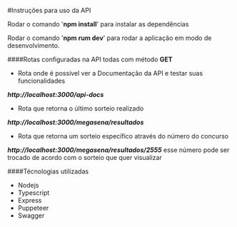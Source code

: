 #Instruções para uso da API

Rodar o comando '**npm install**' para instalar as dependências

Rodar o comando '**npm rum dev**' para rodar a aplicação em modo de desenvolvimento.

####Rotas configuradas na API todas com método **GET**

- Rota onde é possível ver a Documentação da API e testar suas funcionalidades

**_http://localhost:3000/api-docs_**[](http://localhost:3000/api-docs)

- Rota que retorna o último sorteio realizado

**_http://localhost:3000/megasena/resultados_**[](http://localhost:3000/megasena/resultados)

- Rota que retorna um sorteio específico através do número do concurso

**_http://localhost:3000/megasena/resultados/2555_**[](http://localhost:3000/megasena/resultados/2555) esse número pode ser trocado de acordo com o sorteio que quer visualizar

####Técnologias utilizadas

- Nodejs
- Typescript
- Express
- Puppeteer
- Swagger
